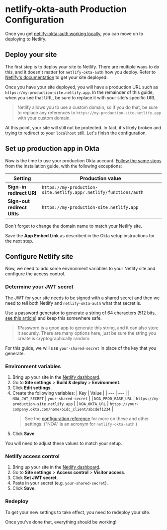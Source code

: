 # netlify-okta-auth Production Configuration

Once you get [netlify-okta-auth working locally](./installation.md), you can move on to deploying to Netlify.

## Deploy your site

The first step is to deploy your site to Netlify. There are multiple ways to do this, and it doesn't matter for `netlify-okta-auth` how you deploy. Refer to [Netlify's documentation](https://docs.netlify.com/site-deploys/overview/) to get your site deployed.

Once you have your site deployed, you will have a production URL such as `https://my-production-site.netlify.app`. In the remainder of this guide, when you see that URL, be sure to replace it with your site's specific URL.

> Netlify allows you to use a custom domain, so if you do that, be sure to replace any references to `https://my-production-site.netlify.app` with your custom domain.

At this point, your site will still not be protected. In fact, it's likely broken and trying to redirect to your `localhost` still. Let's finish the configuration.

## Set up production app in Okta

Now is the time to use your production Okta account. [Follow the same steps](installation.md#okta-for-local-dev-setup) from the installation guide, with the following exceptions:

| Setting                    | Production value                                                 |
| -------------------------- | ---------------------------------------------------------------- |
| **Sign-in redirect URI**   | `https://my-production-site.netlify.app/.netlify/functions/auth` |
| **Sign-out redirect URIs** | `https://my-production-site.netlify.app`                         |

Don't forget to change the domain name to match your Netlify site.

Save the **App Embed Link** as described in the Okta setup instructions for the next step.

## Configure Netlify site

Now, we need to add some environment variables to your Netlify site and configure the access control.

### Determine your JWT secret

The JWT for your site needs to be signed with a shared secret and then we need to tell both Netlify and `netlify-okta-auth` what that secret is.

Use a password generator to generate a string of 64 characters (512 bits, [see this article](https://auth0.com/blog/brute-forcing-hs256-is-possible-the-importance-of-using-strong-keys-to-sign-jwts/)) and keep this somewhere safe.

> 1Password is a good app to generate this string, and it can also store it securely. There are many options here, just be sure the string you create is cryptographically random.

For this guide, we will use `your-shared-secret` in place of the key that you generate.

### Environment variables

1. Bring up your site in the [Netlify dashboard](https://app.netlify.com).
2. Go to **Site settings** > **Build & deploy** > **Environment**.
3. Click **Edit settings**.
4. Create the following variables:
   | Key | Value |
   | --- | --- |
   | `NOA_JWT_SECRET` | `your-shared-secret` |
   | `NOA_PROD_BASE_URL` | `https://my-production-site.netlify.app` |
   | `NOA_OKTA_URL` | `https://your-company.okta.com/home/oidc_client/abcdef1234` |
   > See the [configuration reference](./reference.md) for more on these and other settings. ("NOA" is an acronym for `netlify-okta-auth`.)
5. Click **Save**.

You will need to adjust these values to match your setup.

### Netlify access control

1. Bring up your site in the [Netlify dashboard](https://app.netlify.com).
2. Go to **Site settings** > **Access control** > **Visitor access**.
3. Click **Set JWT secret**.
4. Paste in your secret (e.g. `your-shared-secret`).
5. Click **Save**.

### Redeploy

To get your new settings to take effect, you need to redeploy your site.

Once you've done that, everything should be working!
